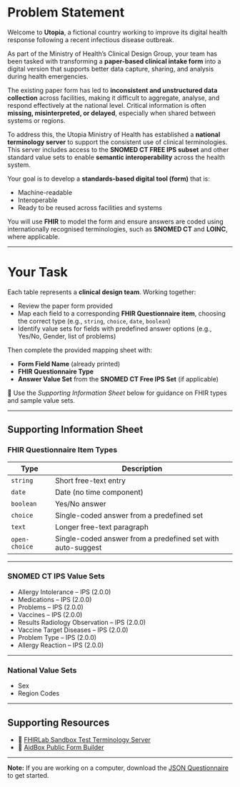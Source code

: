 # Problem Statement

Welcome to **Utopia**, a fictional country working to improve its digital health response following a recent infectious disease outbreak.

As part of the Ministry of Health’s Clinical Design Group, your team has been tasked with transforming a **paper-based clinical intake form** into a digital version that supports better data capture, sharing, and analysis during health emergencies.

The existing paper form has led to **inconsistent and unstructured data collection** across facilities, making it difficult to aggregate, analyse, and respond effectively at the national level. Critical information is often **missing, misinterpreted, or delayed**, especially when shared between systems or regions.

To address this, the Utopia Ministry of Health has established a **national terminology server** to support the consistent use of clinical terminologies. This server includes access to the **SNOMED CT FREE IPS subset** and other standard value sets to enable **semantic interoperability** across the health system.

Your goal is to develop a **standards-based digital tool (form)** that is:

- Machine-readable  
- Interoperable  
- Ready to be reused across facilities and systems  

You will use **FHIR** to model the form and ensure answers are coded using internationally recognised terminologies, such as **SNOMED CT** and **LOINC**, where applicable.

---

# Your Task

Each table represents a **clinical design team**. Working together:

- Review the paper form provided  
- Map each field to a corresponding **FHIR Questionnaire item**, choosing the correct type (e.g., `string`, `choice`, `date`, `boolean`)  
- Identify value sets for fields with predefined answer options (e.g., Yes/No, Gender, list of problems)  

Then complete the provided mapping sheet with:

- **Form Field Name** (already printed)  
- **FHIR Questionnaire Type**  
- **Answer Value Set** from the **SNOMED CT Free IPS Set** (if applicable)  

📎 Use the *Supporting Information Sheet* below for guidance on FHIR types and sample value sets.

---

## Supporting Information Sheet

### FHIR Questionnaire Item Types

| Type         | Description                                                |
|--------------|------------------------------------------------------------|
| `string`     | Short free-text entry                                      |
| `date`       | Date (no time component)                                   |
| `boolean`    | Yes/No answer                                              |
| `choice`     | Single-coded answer from a predefined set                  |
| `text`       | Longer free-text paragraph                                 |
| `open-choice`| Single-coded answer from a predefined set with auto-suggest|

---

### SNOMED CT IPS Value Sets

- Allergy Intolerance – IPS (2.0.0)  
- Medications – IPS (2.0.0)  
- Problems – IPS (2.0.0)  
- Vaccines – IPS (2.0.0)  
- Results Radiology Observation – IPS (2.0.0)  
- Vaccine Target Diseases – IPS (2.0.0)  
- Problem Type – IPS (2.0.0)  
- Allergy Reaction – IPS (2.0.0)  

---

### National Value Sets

- Sex  
- Region Codes  

---

## Supporting Resources

- 🔗 [FHIRLab Sandbox Test Terminology Server](https://tx.fhirlab.net/fhir)  
- 🔗 [AidBox Public Form Builder](https://form-builder.aidbox.app/)  

---

**Note:** If you are working on a computer, download the [JSON Questionnaire](./MedInfo2025/utopia-health-intake-form.json) to get started.
